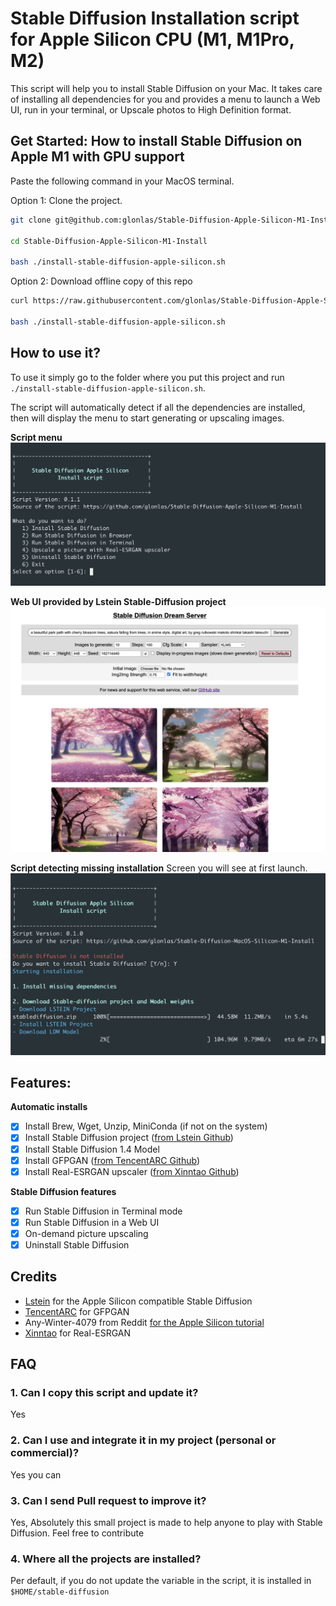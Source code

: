 # Stable Diffusion Installation script for Apple Silicon CPU (M1, M1Pro, M2)

This script will help you to install Stable Diffusion on your Mac. It takes care of installing all dependencies for you and provides a menu to launch a Web UI, run in your terminal, or Upscale photos to High Definition format.

## Get Started: How to install Stable Diffusion on Apple M1 with GPU support

Paste the following command in your MacOS terminal.

Option 1: Clone the project.
```bash
git clone git@github.com:glonlas/Stable-Diffusion-Apple-Silicon-M1-Install.git

cd Stable-Diffusion-Apple-Silicon-M1-Install

bash ./install-stable-diffusion-apple-silicon.sh
```

Option 2: Download offline copy of this repo
```bash
curl https://raw.githubusercontent.com/glonlas/Stable-Diffusion-Apple-Silicon-M1-Install/main/install-stable-diffusion-apple-silicon.sh -o install-stable-diffusion-apple-silicon.sh

bash ./install-stable-diffusion-apple-silicon.sh
```

## How to use it?
To use it simply go to the folder where you put this project and run `./install-stable-diffusion-apple-silicon.sh`.

The script will automatically detect if all the dependencies are installed, then will display the menu to start generating or upscaling images.

**Script menu**
![Stable Diffusion Install on MacOS](https://raw.githubusercontent.com/glonlas/Stable-Diffusion-Apple-Silicon-M1-Install/main/docs/assets/menu-screenshot.png)

**Web UI provided by Lstein Stable-Diffusion project**
![Stable Diffusion Web UI](https://raw.githubusercontent.com/glonlas/Stable-Diffusion-Apple-Silicon-M1-Install/main/docs/assets/web-ui.png)

**Script detecting missing installation**
Screen you will see at first launch.
![Stable Diffusion Install on MacOS](https://raw.githubusercontent.com/glonlas/Stable-Diffusion-Apple-Silicon-M1-Install/main/docs/assets/install-screenshot.png)

## Features:
**Automatic installs**
- [x] Install Brew, Wget, Unzip, MiniConda (if not on the system)
- [x] Install Stable Diffusion project ([from Lstein Github](https://github.com/lstein/stable-diffusion))
- [x] Install Stable Diffusion 1.4 Model
- [x] Install GFPGAN ([from TencentARC Github](https://github.com/TencentARC/GFPGAN))
- [x] Install Real-ESRGAN upscaler ([from Xinntao Github](https://github.com/xinntao/Real-ESRGAN/))

**Stable Diffusion features**
- [x] Run Stable Diffusion in Terminal mode
- [x] Run Stable Diffusion in a Web UI
- [x] On-demand picture upscaling
- [x] Uninstall Stable Diffusion

## Credits
- [Lstein](https://github.com/lstein) for the Apple Silicon compatible Stable Diffusion
- [TencentARC](https://github.com/TencentARC) for GFPGAN
- Any-Winter-4079 from Reddit [for the Apple Silicon tutorial](https://www.reddit.com/r/StableDiffusion/comments/x3yf9i/stable_diffusion_and_m1_chips_chapter_2/)
- [Xinntao](https://github.com/xinntao) for Real-ESRGAN

## FAQ
### 1. Can I copy this script and update it?
Yes

### 2. Can I use and integrate it in my project (personal or commercial)?
Yes you can

### 3. Can I send Pull request to improve it?
Yes, Absolutely this small project is made to help anyone to play with Stable Diffusion. Feel free to contribute

### 4. Where all the projects are installed?
Per default, if you do not update the variable in the script, it is installed in `$HOME/stable-diffusion`
